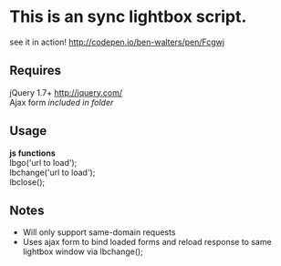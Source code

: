 # This is an sync lightbox script.

see it in action! http://codepen.io/ben-walters/pen/Fcgwj

## Requires
jQuery 1.7+ http://jquery.com/  <br>
Ajax form   *included in folder*    <br>

## Usage
**js functions**    <br>
lbgo('url to load');    <br>
lbchange('url to load');    <br>
lbclose();    <br>

## Notes
* Will only support same-domain requests
* Uses ajax form to bind loaded forms and reload response to same lightbox window via lbchange();
